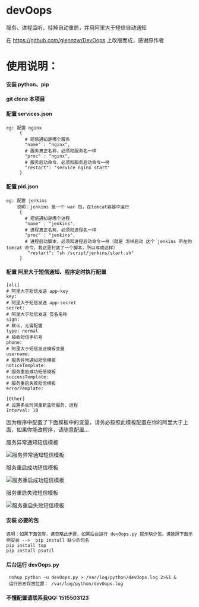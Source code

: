 # devOops

服务、进程监听，挂掉自动重启，并用阿里大于短信自动通知

在 https://github.com/glennzw/DevOops 上改版而成，感谢原作者

# 使用说明：
#### 安装 python、pip 

#### git clone 本项目

#### 配置 services.json
```
eg: 配置 nginx
     {
       # 短信通知是哪个服务
       "name" : "nginx", 
       # 服务真正名称，必须和服务名一样
       "proc" : "nginx",
       # 服务启动命令，必须和服务启动命令一样
       "restart": "service nginx start"
     }
```

#### 配置 pid.json
```
eg: 配置 jenkins
    说明：jenkins 是一个 war 包，在tomcat容器中运行
     {
       # 短信通知是哪个进程
       "name" : "jenkins",
       # 进程真正名称，必须和进程名一样
       "proc" : "jenkins",
       # 进程启动脚本，必须和进程启动命令一样（就是 怎样启动 这个 jenkins 所在的 tomcat 命令，我这里封装了一个脚本，所以写成这样）
        "restart": "sh /script/jenkins/start.sh"
     }
```
       
#### 配置 阿里大于短信通知、程序定时执行配置
```
[ali]
# 阿里大于短信发送 app-key
key: 
# 阿里大于短信发送 app-secret
secret:
# 阿里大于短信发送 签名名称
sign: 
# 默认，无需配置
type: normal
# 接收短信手机号
phone: 
# 阿里大于短信发送模板变量
username: 
# 服务异常通知短信模板
noticeTemplate: 
# 服务重启成功短信模板
successTemplate: 
# 服务重启失败短信模板
errorTemplate: 

[Other]
# 设置多长时间重新监听服务、进程
Interval: 10
```
因为程序中配置了下面模板中的变量，请务必按照此模板配置在你的阿里大于上面，如果你能改程序，请随意配置...

服务异常通知短信模板

![服务异常通知短信模板](http://resource.tsg.kim/%E6%9C%8D%E5%8A%A1%E7%9B%91%E5%90%AC%E9%80%9A%E7%9F%A5.png)

服务重启成功短信模板

![服务重启成功短信模板](http://resource.tsg.kim/%E6%9C%8D%E5%8A%A1%E7%9B%91%E5%90%AC%E6%88%90%E5%8A%9F%E9%80%9A%E7%9F%A5.png)

服务重启失败短信模板

![服务重启失败短信模板](http://resource.tsg.kim/%E6%9C%8D%E5%8A%A1%E9%87%8D%E5%90%AF%E5%A4%B1%E8%B4%A5%E9%80%9A%E7%9F%A5.png)
          
#### 安装 必要的包
```
说明：如果下面包有，请忽略此步骤，如果后台运行 devOops.py 提示缺少包，请按照下面示例安装 -->  pip install 缺少的包名
pip install top
pip install psutil
```

#### 后台运行 devOops.py
```
 nohup python -u devOops.py > /var/log/python/devOops.log 2>&1 &
 运行日志存放位置： /var/log/python/devOops.log
```

#### 不懂配置请联系我QQ: 1515503123
